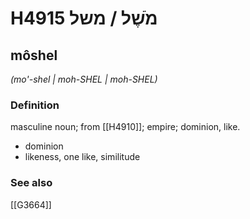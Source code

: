 # H4915 מֹשֶׁל / משל

## môshel

_(mo'-shel | moh-SHEL | moh-SHEL)_

### Definition

masculine noun; from [[H4910]]; empire; dominion, like.

- dominion
- likeness, one like, similitude
### See also

[[G3664]]

